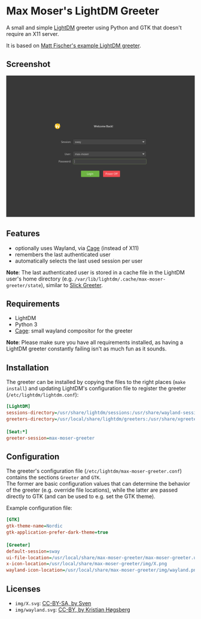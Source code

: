 # Max Moser's LightDM Greeter

A small and simple [LightDM](https://github.com/canonical/lightdm) greeter using Python and GTK that doesn't require an X11 server.

It is based on [Matt Fischer's example LightDM greeter](http://www.mattfischer.com/blog/archives/5).


## Screenshot

![Screenshot](./screenshot.png?raw=true "Screenshot")


## Features

* optionally uses Wayland, via [Cage](https://www.hjdskes.nl/projects/cage/) (instead of X11)
* remembers the last authenticated user
* automatically selects the last used session per user

**Note**: The last authenticated user is stored in a cache file in the LightDM user's home directory (e.g. `/var/lib/lightdm/.cache/max-moser-greeter/state`), similar to [Slick Greeter](https://github.com/linuxmint/slick-greeter/blob/ae927483c5dcf3ae898b3f0849e3770cfa04afa1/src/user-list.vala#L1026).


## Requirements

* LightDM
* Python 3
* [Cage](https://www.hjdskes.nl/projects/cage/): small wayland compositor for the greeter

**Note**: Please make sure you have all requirements installed, as having a LightDM greeter constantly failing isn't as much fun as it sounds.


## Installation

The greeter can be installed by copying the files to the right places (`make install`) and updating LightDM's configuration file to register the greeter (`/etc/lightdm/lightdm.conf`):
```ini
[LightDM]
sessions-directory=/usr/share/lightdm/sessions:/usr/share/wayland-sessions:/usr/share/xsessions
greeters-directory=/usr/local/share/lightdm/greeters:/usr/share/xgreeters

[Seat:*]
greeter-session=max-moser-greeter
```


## Configuration

The greeter's configuration file (`/etc/lightdm/max-moser-greeter.conf`) contains the sections `Greeter` and `GTK`.  
The former are basic configuration values that can determine the behavior of the greeter (e.g. override file locations), while the latter are passed directly to GTK (and can be used to e.g. set the GTK theme).

Example configuration file:
```ini
[GTK]
gtk-theme-name=Nordic
gtk-application-prefer-dark-theme=true

[Greeter]
default-session=sway
ui-file-location=/usr/local/share/max-moser-greeter/max-moser-greeter.ui
x-icon-location=/usr/local/share/max-moser-greeter/img/X.png
wayland-icon-location=/usr/local/share/max-moser-greeter/img/wayland.png
```


## Licenses

* `img/X.svg`: [CC-BY-SA, by Sven](https://commons.wikimedia.org/wiki/File:X.Org\_Logo.svg)
* `img/wayland.svg`: [CC-BY, by Kristian Høgsberg](https://commons.wikimedia.org/wiki/File:Wayland\_Logo.svg)

